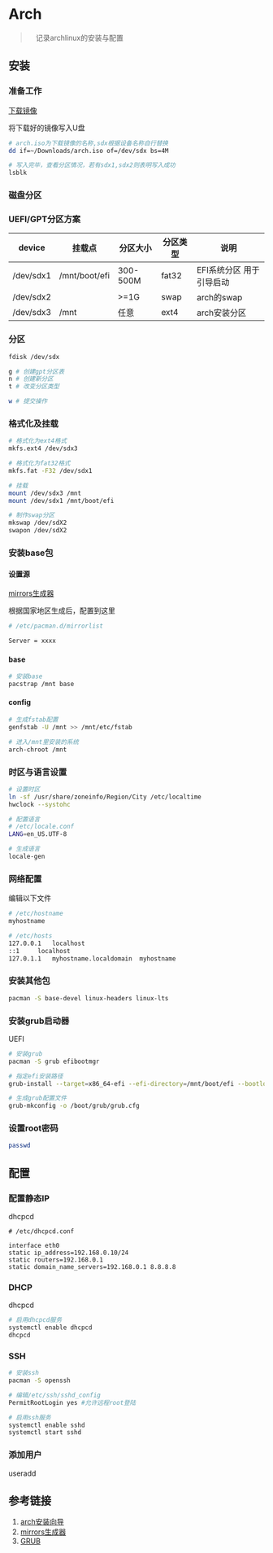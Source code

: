 # Arch

>　记录archlinux的安装与配置

## 安装

### 准备工作

[下载镜像](https://www.archlinux.org/download/)

将下载好的镜像写入U盘

```bash
# arch.iso为下载镜像的名称,sdx根据设备名称自行替换
dd if=~/Downloads/arch.iso of=/dev/sdx bs=4M

# 写入完毕，查看分区情况，若有sdx1,sdx2则表明写入成功
lsblk
```

### 磁盘分区

### UEFI/GPT分区方案

| device    | 挂载点        | 分区大小 | 分区类型 | 说明                     |
| --------- | ------------- | -------- | -------- | ------------------------ |
| /dev/sdx1 | /mnt/boot/efi | 300-500M | fat32    | EFI系统分区 用于引导启动 |
| /dev/sdx2 |               | >=1G     | swap     | arch的swap               |
| /dev/sdx3 | /mnt          | 任意     | ext4     | arch安装分区             |

### 分区

```bash
fdisk /dev/sdx

g # 创建gpt分区表
n # 创建新分区
t # 改变分区类型

w # 提交操作
```

### 格式化及挂载

```bash
# 格式化为ext4格式
mkfs.ext4 /dev/sdx3

# 格式化为fat32格式
mkfs.fat -F32 /dev/sdx1

# 挂载
mount /dev/sdx3 /mnt
mount /dev/sdx1 /mnt/boot/efi

# 制作swap分区
mkswap /dev/sdX2
swapon /dev/sdX2
```

### 安装base包

#### 设置源

[mirrors生成器](https://www.archlinux.org/mirrorlist/)

根据国家地区生成后，配置到这里

```bash
# /etc/pacman.d/mirrorlist

Server = xxxx
```

#### base

```bash
# 安装base
pacstrap /mnt base
```

#### config

```bash
# 生成fstab配置
genfstab -U /mnt >> /mnt/etc/fstab

# 进入/mnt里安装的系统
arch-chroot /mnt
```

### 时区与语言设置

```bash
# 设置时区
ln -sf /usr/share/zoneinfo/Region/City /etc/localtime
hwclock --systohc

# 配置语言
# /etc/locale.conf
LANG=en_US.UTF-8

# 生成语言
locale-gen
```

### 网络配置

编辑以下文件

```bash
# /etc/hostname
myhostname

# /etc/hosts
127.0.0.1	localhost
::1		localhost
127.0.1.1	myhostname.localdomain	myhostname
```

### 安装其他包

```bash
pacman -S base-devel linux-headers linux-lts
```

### 安装grub启动器

UEFI

```bash
# 安装grub
pacman -S grub efibootmgr

# 指定efi安装路径
grub-install --target=x86_64-efi --efi-directory=/mnt/boot/efi --bootloader-id=GRUB

# 生成grub配置文件
grub-mkconfig -o /boot/grub/grub.cfg
```

### 设置root密码

```bash
passwd
```

## 配置

### 配置静态IP

dhcpcd

```
# /etc/dhcpcd.conf

interface eth0
static ip_address=192.168.0.10/24
static routers=192.168.0.1
static domain_name_servers=192.168.0.1 8.8.8.8
```

### DHCP

dhcpcd

```bash
# 启用dhcpcd服务
systemctl enable dhcpcd
dhcpcd
```

### SSH

```bash
# 安装ssh
pacman -S openssh

# 编辑/etc/ssh/sshd_config
PermitRootLogin yes #允许远程root登陆

# 启用ssh服务
systemctl enable sshd
systemctl start sshd
```

### 添加用户

useradd

## 参考链接

1. [arch安装向导](https://wiki.archlinux.org/index.php/Installation_guide)
2. [mirrors生成器](https://www.archlinux.org/mirrorlist/)
3. [GRUB](https://wiki.archlinux.org/index.php/GRUB)
